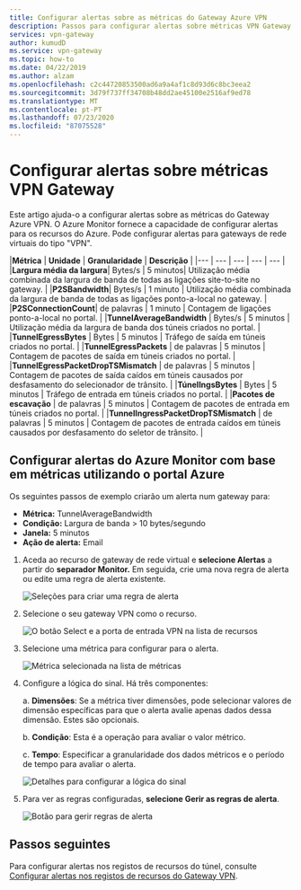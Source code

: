```yaml
---
title: Configurar alertas sobre as métricas do Gateway Azure VPN
description: Passos para configurar alertas sobre métricas VPN Gateway
services: vpn-gateway
author: kumudD
ms.service: vpn-gateway
ms.topic: how-to
ms.date: 04/22/2019
ms.author: alzam
ms.openlocfilehash: c2c44720853500ad6a9a4af1c8d93d6c8bc3eea2
ms.sourcegitcommit: 3d79f737ff34708b48dd2ae45100e2516af9ed78
ms.translationtype: MT
ms.contentlocale: pt-PT
ms.lasthandoff: 07/23/2020
ms.locfileid: "87075528"
---
```

# <a name="set-up-alerts-on-vpn-gateway-metrics"></a>Configurar alertas sobre métricas VPN Gateway

Este artigo ajuda-o a configurar alertas sobre as métricas do Gateway Azure VPN. O Azure Monitor fornece a capacidade de configurar alertas para os recursos do Azure. Pode configurar alertas para gateways de rede virtuais do tipo "VPN".


|**Métrica**   | **Unidade** | **Granularidade** | **Descrição** | 
|---       | ---        | ---       | ---            | ---       |
|**Largura média da largura**| Bytes/s  | 5 minutos| Utilização média combinada da largura de banda de todas as ligações site-to-site no gateway.     |
|**P2SBandwidth**| Bytes/s  | 1 minuto  | Utilização média combinada da largura de banda de todas as ligações ponto-a-local no gateway.    |
|**P2SConnectionCount**| de palavras  | 1 minuto  | Contagem de ligações ponto-a-local no portal.   |
|**TunnelAverageBandwidth** | Bytes/s    | 5 minutos  | Utilização média da largura de banda dos túneis criados no portal. |
|**TunnelEgressBytes** | Bytes | 5 minutos | Tráfego de saída em túneis criados no portal.   |
|**TunnelEgressPackets** | de palavras | 5 minutos | Contagem de pacotes de saída em túneis criados no portal.   |
|**TunnelEgressPacketDropTSMismatch** | de palavras | 5 minutos | Contagem de pacotes de saída caídos em túneis causados por desfasamento do selecionador de trânsito. |
|**TúnelIngsBytes** | Bytes | 5 minutos | Tráfego de entrada em túneis criados no portal.   |
|**Pacotes de escavação** | de palavras | 5 minutos | Contagem de pacotes de entrada em túneis criados no portal.   |
|**TunnelIngressPacketDropTSMismatch** | de palavras | 5 minutos | Contagem de pacotes de entrada caídos em túneis causados por desfasamento do seletor de trânsito. |


## <a name="set-up-azure-monitor-alerts-based-on-metrics-by-using-the-azure-portal"></a><a name="setup"></a>Configurar alertas do Azure Monitor com base em métricas utilizando o portal Azure

Os seguintes passos de exemplo criarão um alerta num gateway para:

- **Métrica:** TunnelAverageBandwidth
- **Condição:** Largura de banda > 10 bytes/segundo
- **Janela:** 5 minutos
- **Ação de alerta:** Email



1. Aceda ao recurso de gateway de rede virtual e **selecione Alertas** a partir do **separador Monitor.** Em seguida, crie uma nova regra de alerta ou edite uma regra de alerta existente.

   ![Seleções para criar uma regra de alerta](./media/vpn-gateway-howto-setup-alerts-virtual-network-gateway-metric/metric-alert1.png "Criar")

2. Selecione o seu gateway VPN como o recurso.

   ![O botão Select e a porta de entrada VPN na lista de recursos](./media/vpn-gateway-howto-setup-alerts-virtual-network-gateway-metric/metric-alert2.png "Selecione")

3. Selecione uma métrica para configurar para o alerta.

   ![Métrica selecionada na lista de métricas](./media/vpn-gateway-howto-setup-alerts-virtual-network-gateway-metric/metric-alert3.png "Selecione")
4. Configure a lógica do sinal. Há três componentes:

    a. **Dimensões**: Se a métrica tiver dimensões, pode selecionar valores de dimensão específicas para que o alerta avalie apenas dados dessa dimensão. Estes são opcionais.

    b. **Condição**: Esta é a operação para avaliar o valor métrico.

    c. **Tempo**: Especificar a granularidade dos dados métricos e o período de tempo para avaliar o alerta.

   ![Detalhes para configurar a lógica do sinal](./media/vpn-gateway-howto-setup-alerts-virtual-network-gateway-metric/metric-alert4.png "Selecione")

5. Para ver as regras configuradas, **selecione Gerir as regras de alerta**.

   ![Botão para gerir regras de alerta](./media/vpn-gateway-howto-setup-alerts-virtual-network-gateway-metric/metric-alert8.png "Selecione")

## <a name="next-steps"></a>Passos seguintes

Para configurar alertas nos registos de recursos do túnel, consulte [Configurar alertas nos registos de recursos do Gateway VPN](vpn-gateway-howto-setup-alerts-virtual-network-gateway-log.md).
